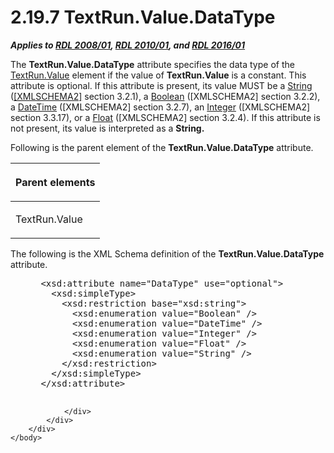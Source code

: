 <html dir="LTR" xmlns:mshelp="http://msdn.microsoft.com/mshelp" xmlns:ddue="http://ddue.schemas.microsoft.com/authoring/2003/5" xmlns:xlink="http://www.w3.org/1999/xlink" xmlns:tool="http://www.microsoft.com/tooltip">
    <head>
        <meta http-equiv="Content-Type" content="text/html; CHARSET=utf-8"></meta>
        <meta name="save" content="history"></meta>
        <title>2.19.7 TextRun.Value.DataType</title>
        <xml>
            <mshelp:toctitle title="2.19.7 TextRun.Value.DataType"></mshelp:toctitle>
            <mshelp:rltitle title="[MS-RDL]: TextRun.Value.DataType"></mshelp:rltitle>
            <mshelp:keyword index="A" term="3dd0a173-f53a-4ffd-abc7-daef0b0186c7"></mshelp:keyword>
            <mshelp:attr name="DCSext.ContentType" value="open specification"></mshelp:attr>
            <mshelp:attr name="AssetID" value="3dd0a173-f53a-4ffd-abc7-daef0b0186c7"></mshelp:attr>
            <mshelp:attr name="TopicType" value="kbRef"></mshelp:attr>
            <mshelp:attr name="DCSext.Title" value="[MS-RDL]: TextRun.Value.DataType" />
        </xml>
    </head>
    <body>
        <div id="header">
            <h1 class="heading">2.19.7 TextRun.Value.DataType</h1>
        </div>
        <div id="mainSection">
            <div id="mainBody">
                <div id="allHistory" class="saveHistory"></div>
                <div id="sectionSection0" class="section" name="collapseableSection">
                    

<p><b><i>Applies to </i></b><a href="1e855f94-4617-47e4-b89e-0856c6cb420f.html"><b><i>RDL 2008/01</i></b></a><b><i>,
</i></b><a href="3428e690-a348-4ec7-8a6a-8efb42d2cdee.html"><b><i>RDL 2010/01</i></b></a><b><i>,
and </i></b><a href="52ce3983-2bfc-4e72-9359-42aaf5fe4509.html"><b><i>RDL 2016/01</i></b></a></p>

<p>The <b>TextRun.Value.DataType</b> attribute specifies the
data type of the <a href="99982bda-2dd1-4626-b8ef-da888d95f4ff.html">TextRun.Value</a>
element if the value of <b>TextRun.Value</b> is a constant. This attribute is
optional. If this attribute is present, its value MUST be a <a href="1ed81ef3-a683-45e3-aaad-bd2bbe71bc3d.html">String</a> (<a href="https://go.microsoft.com/fwlink/?LinkId=90610">[XMLSCHEMA2]</a> section
3.2.1), a <a href="4802fa14-3619-43fa-9898-3acab160a24c.html">Boolean</a>
([XMLSCHEMA2] section 3.2.2), a <a href="d3b6da93-3935-4a28-8521-268d6f7f9a9d.html">DateTime</a> ([XMLSCHEMA2]
section 3.2.7), an <a href="176fbb59-c3e2-430c-b1bb-37fd15df813e.html">Integer</a>
([XMLSCHEMA2] section 3.3.17), or a <a href="c7d0946f-992e-4abc-a304-09b53e030692.html">Float</a> ([XMLSCHEMA2]
section 3.2.4). If this attribute is not present, its value is interpreted as a
<b>String.</b></p>

<p>Following is the parent element of the <b>TextRun.Value.DataType</b>
attribute.</p>

<table>
 <thead>
  <tr>
   <th>
   <p>Parent elements</p>
   </th>
  </tr>
 </thead>
 <tr>
  <td>
  <p>TextRun.Value</p>
  </td>
 </tr>
</table>

<p>The following is the XML Schema definition of the <b>TextRun.Value.DataType</b>
attribute.</p>

<dl>
<dd>
<div><pre> &lt;xsd:attribute name=&quot;DataType&quot; use=&quot;optional&quot;&gt;
   &lt;xsd:simpleType&gt;
     &lt;xsd:restriction base=&quot;xsd:string&quot;&gt;
       &lt;xsd:enumeration value=&quot;Boolean&quot; /&gt;
       &lt;xsd:enumeration value=&quot;DateTime&quot; /&gt;
       &lt;xsd:enumeration value=&quot;Integer&quot; /&gt;
       &lt;xsd:enumeration value=&quot;Float&quot; /&gt;
       &lt;xsd:enumeration value=&quot;String&quot; /&gt;
     &lt;/xsd:restriction&gt;
   &lt;/xsd:simpleType&gt;
 &lt;/xsd:attribute&gt;
            
</pre></div>
</dd></dl>


                </div>
            </div>
        </div>
    </body>
</html>